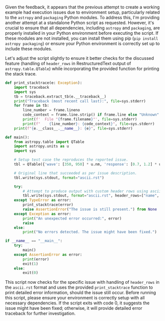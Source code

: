Given the feedback, it appears that the previous attempt to create a working example had execution issues due to environment setup, particularly related to the `astropy` and `packaging` Python modules. To address this, I'm providing another attempt at a standalone Python script as requested. However, it's crucial to ensure that all dependencies, including `astropy` and `packaging`, are properly installed in your Python environment before executing the script. If these modules are not installed, you can install them using pip (`pip install astropy packaging`) or ensure your Python environment is correctly set up to include these modules.

Let's adjust the script slightly to ensure it better checks for the discussed feature (handling of `header_rows` in RestructuredText output of `astropy.table.QTable`) while incorporating the provided function for printing the stack trace.

```python
def print_stacktrace(e: Exception):
    import traceback
    import sys
    tb = traceback.extract_tb(e.__traceback__)
    print("Traceback (most recent call last):", file=sys.stderr)
    for frame in tb:
        line_number = frame.lineno
        code_context = frame.line.strip() if frame.line else "Unknown"
        print(f'  File "{frame.filename}"', file=sys.stderr)
        print(f"    {line_number}: {code_context}", file=sys.stderr)
    print(f"{e.__class__.__name__}: {e}", file=sys.stderr)

def main():
    from astropy.table import QTable
    import astropy.units as u
    import sys

    # Setup test case the reproduces the reported issue.
    tbl = QTable({'wave': [350, 950] * u.nm, 'response': [0.7, 1.2] * u.count})

    # Original line that succeeded as per issue description.
    tbl.write(sys.stdout, format="ascii.rst")

    try:
        # Attempt to produce output with custom header rows using ascii.rst format which originally failed.
        tbl.write(sys.stdout, format="ascii.rst", header_rows=["name", "unit"])
    except TypeError as error:
        print_stacktrace(error)
        raise AssertionError("The issue is still present.") from None
    except Exception as error:
        print("An unexpected error occurred:", error)
        raise
    else:
        print("No errors detected. The issue might have been fixed.")

if __name__ == "__main__":
    try:
        main()
    except AssertionError as error:
        print(error)
        exit(1)
    else:
        exit(0)
```
This script now checks for the specific issue with handling of `header_rows` in the `ascii.rst` format and uses the provided `print_stacktrace` function to print detailed error information, should the issue still occur. Before running this script, please ensure your environment is correctly setup with all necessary dependencies. If the script exits with code 0, it suggests the issue might have been fixed; otherwise, it will provide detailed error traceback for further investigation.